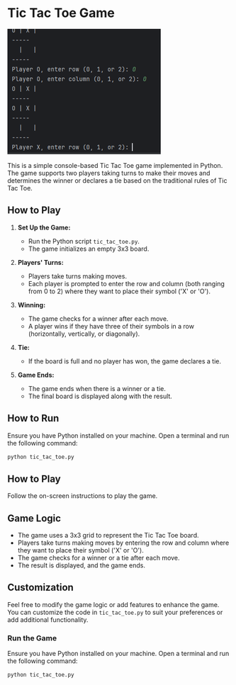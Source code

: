 # Tic Tac Toe Game
![Tic Tac Toe Game Screenshot](tic_tac_toe_game_screenshot.png)

This is a simple console-based Tic Tac Toe game implemented in Python. The game supports two players taking turns to make their moves and determines the winner or declares a tie based on the traditional rules of Tic Tac Toe.

## How to Play

1. **Set Up the Game:**
   - Run the Python script `tic_tac_toe.py`.
   - The game initializes an empty 3x3 board.

2. **Players' Turns:**
   - Players take turns making moves.
   - Each player is prompted to enter the row and column (both ranging from 0 to 2) where they want to place their symbol ('X' or 'O').

3. **Winning:**
   - The game checks for a winner after each move.
   - A player wins if they have three of their symbols in a row (horizontally, vertically, or diagonally).

4. **Tie:**
   - If the board is full and no player has won, the game declares a tie.

5. **Game Ends:**
   - The game ends when there is a winner or a tie.
   - The final board is displayed along with the result.

## How to Run

Ensure you have Python installed on your machine. Open a terminal and run the following command:

```bash
python tic_tac_toe.py
```
## How to Play

Follow the on-screen instructions to play the game.

## Game Logic

- The game uses a 3x3 grid to represent the Tic Tac Toe board.
- Players take turns making moves by entering the row and column where they want to place their symbol ('X' or 'O').
- The game checks for a winner or a tie after each move.
- The result is displayed, and the game ends.

## Customization

Feel free to modify the game logic or add features to enhance the game. You can customize the code in `tic_tac_toe.py` to suit your preferences or add additional functionality.

### Run the Game

Ensure you have Python installed on your machine. Open a terminal and run the following command:

```bash
python tic_tac_toe.py
